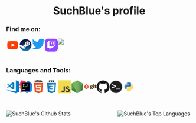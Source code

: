 <p>
  <h1 align="center"><b>SuchBlue's profile</b></h1>
</p>

### Find me on: 

![](https://dcbadge.vercel.app/api/shield/484635967693520898?theme=default-inverted)
<a href="https://www.youtube.com/channel/UCJUVxZSs-ZCjhYBrTQ9shFQ"><img align="left" alt="YouTube" width="35px" src="https://raw.githubusercontent.com/SuchBlue/SuchBlue/main/images/youtube.png" /></a>
<a href="https://steamcommunity.com/id/suchblue/"><img align="left" alt="Steam" width="35px" src="https://raw.githubusercontent.com/SuchBlue/SuchBlue/main/images/steam.png" /></a>
<a href="https://twitter.com/SuchBlue_"><img align="left" alt="Twitter" width="35px" src="https://raw.githubusercontent.com/SuchBlue/SuchBlue/main/images/twitter.png" /></a>
<a href="https://twitch.tv/SuchBlue_"><img align="left" alt="Twitch" width="35px" src="https://raw.githubusercontent.com/SuchBlue/SuchBlue/main/images/twitch.png" /></a>
<br>
<br>
<br>

### Languages and Tools: 

![]()<img align="left" alt="Visual Studio Code" width="35px" src="https://raw.githubusercontent.com/SuchBlue/SuchBlue/main/images/visual-studio-code.png" />
<img align="left" alt="IntelliJ IDEA" width="35px" src="https://raw.githubusercontent.com/SuchBlue/SuchBlue/main/images/intellij-idea.png" />
<img align="left" alt="HTML5" width="35px" src="https://raw.githubusercontent.com/SuchBlue/SuchBlue/main/images/html.png" />
<img align="left" alt="CSS3" width="35px" src="https://raw.githubusercontent.com/SuchBlue/SuchBlue/main/images/css.png" />
<img align="left" alt="JavaScript" width="35px" src="https://raw.githubusercontent.com/SuchBlue/SuchBlue/main/images/javascript.png" />
<img align="left" alt="Node.js" width="35px" src="https://raw.githubusercontent.com/SuchBlue/SuchBlue/main/images/nodejs.png" />
<img align="left" alt="Git" width="35px" src="https://raw.githubusercontent.com/SuchBlue/SuchBlue/main/images/git.png" />
<img align="left" alt="GitHub" width="35px" src="https://raw.githubusercontent.com/SuchBlue/SuchBlue/main/images/github.png" />
<img align="left" alt="Shell" width="35px" src="https://raw.githubusercontent.com/SuchBlue/SuchBlue/main/images/terminal.png" />
<img align="left" alt="Python" width="35px" src="https://raw.githubusercontent.com/SuchBlue/SuchBlue/main/images/python.png" />
<br>
<br>
<br>
<br>


  <img align="left" src="https://github-readme-stats.sumanth-talluri.vercel.app/api?username=SuchBlue&show_icons=true&title_color=fff&icon_color=79ff97&text_color=efefef&bg_color=24292e" alt="SuchBlue's Github Stats" width="60%">
  
<img src="https://github-readme-stats.vercel.app/api/top-langs/?username=SuchBlue&theme=tokyonight" width="37%" alt="SuchBlue's Top Languages">


<br>

<br>
